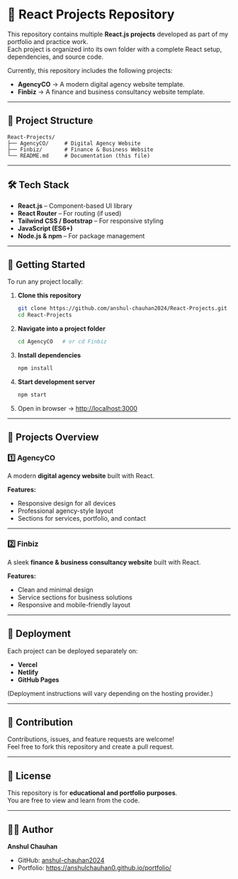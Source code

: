 # 🚀 React Projects Repository

This repository contains multiple **React.js projects** developed as part of my portfolio and practice work.  
Each project is organized into its own folder with a complete React setup, dependencies, and source code.  

Currently, this repository includes the following projects:

- **AgencyCO** → A modern digital agency website template.  
- **Finbiz** → A finance and business consultancy website template.  

---

## 📂 Project Structure

```
React-Projects/
├── AgencyCO/     # Digital Agency Website
├── Finbiz/       # Finance & Business Website
└── README.md     # Documentation (this file)
```

---

## 🛠️ Tech Stack

- **React.js** – Component-based UI library  
- **React Router** – For routing (if used)  
- **Tailwind CSS / Bootstrap** – For responsive styling  
- **JavaScript (ES6+)**  
- **Node.js & npm** – For package management  

---

## 🔧 Getting Started

To run any project locally:

1. **Clone this repository**
   ```bash
   git clone https://github.com/anshul-chauhan2024/React-Projects.git
   cd React-Projects
   ```

2. **Navigate into a project folder**
   ```bash
   cd AgencyCO   # or cd Finbiz
   ```

3. **Install dependencies**
   ```bash
   npm install
   ```

4. **Start development server**
   ```bash
   npm start
   ```

5. Open in browser → [http://localhost:3000](http://localhost:3000)

---

## 📌 Projects Overview

### 1️⃣ AgencyCO
A modern **digital agency website** built with React.  

**Features:**
- Responsive design for all devices  
- Professional agency-style layout  
- Sections for services, portfolio, and contact  

---

### 2️⃣ Finbiz
A sleek **finance & business consultancy website** built with React.  

**Features:**
- Clean and minimal design  
- Service sections for business solutions  
- Responsive and mobile-friendly layout  

---

## 🚀 Deployment
Each project can be deployed separately on:
- **Vercel**  
- **Netlify**  
- **GitHub Pages**  

(Deployment instructions will vary depending on the hosting provider.)  

---

## 🤝 Contribution
Contributions, issues, and feature requests are welcome!  
Feel free to fork this repository and create a pull request.  

---

## 📜 License
This repository is for **educational and portfolio purposes**.  
You are free to view and learn from the code.  

---

## 👨‍💻 Author
**Anshul Chauhan**  
- GitHub: [anshul-chauhan2024](https://github.com/anshul-chauhan2024)  
- Portfolio: https://anshulchauhan0.github.io/portfolio/
